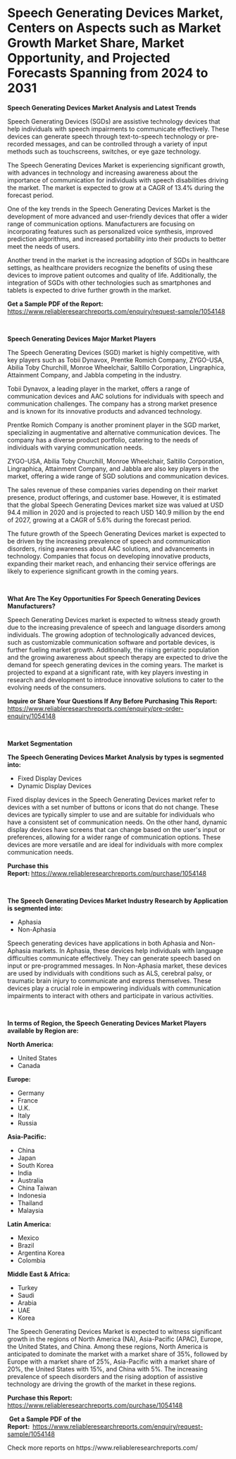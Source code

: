 <p><h1>Speech Generating Devices Market, Centers on Aspects such as Market Growth Market Share, Market Opportunity, and Projected Forecasts Spanning from 2024 to 2031</h1></p><p><strong>Speech Generating Devices Market Analysis and Latest Trends</strong></p>
<p><p>Speech Generating Devices (SGDs) are assistive technology devices that help individuals with speech impairments to communicate effectively. These devices can generate speech through text-to-speech technology or pre-recorded messages, and can be controlled through a variety of input methods such as touchscreens, switches, or eye gaze technology.</p><p>The Speech Generating Devices Market is experiencing significant growth, with advances in technology and increasing awareness about the importance of communication for individuals with speech disabilities driving the market. The market is expected to grow at a CAGR of 13.4% during the forecast period.</p><p>One of the key trends in the Speech Generating Devices Market is the development of more advanced and user-friendly devices that offer a wider range of communication options. Manufacturers are focusing on incorporating features such as personalized voice synthesis, improved prediction algorithms, and increased portability into their products to better meet the needs of users.</p><p>Another trend in the market is the increasing adoption of SGDs in healthcare settings, as healthcare providers recognize the benefits of using these devices to improve patient outcomes and quality of life. Additionally, the integration of SGDs with other technologies such as smartphones and tablets is expected to drive further growth in the market.</p></p>
<p><strong>Get a Sample PDF of the Report:&nbsp;</strong> <a href="https://www.reliableresearchreports.com/enquiry/request-sample/1054148">https://www.reliableresearchreports.com/enquiry/request-sample/1054148</a></p>
<p>&nbsp;</p>
<p><strong>Speech Generating Devices Major Market Players</strong></p>
<p><p>The Speech Generating Devices (SGD) market is highly competitive, with key players such as Tobii Dynavox, Prentke Romich Company, ZYGO-USA, Abilia Toby Churchill, Monroe Wheelchair, Saltillo Corporation, Lingraphica, Attainment Company, and Jabbla competing in the industry. </p><p>Tobii Dynavox, a leading player in the market, offers a range of communication devices and AAC solutions for individuals with speech and communication challenges. The company has a strong market presence and is known for its innovative products and advanced technology. </p><p>Prentke Romich Company is another prominent player in the SGD market, specializing in augmentative and alternative communication devices. The company has a diverse product portfolio, catering to the needs of individuals with varying communication needs.</p><p>ZYGO-USA, Abilia Toby Churchill, Monroe Wheelchair, Saltillo Corporation, Lingraphica, Attainment Company, and Jabbla are also key players in the market, offering a wide range of SGD solutions and communication devices.</p><p>The sales revenue of these companies varies depending on their market presence, product offerings, and customer base. However, it is estimated that the global Speech Generating Devices market size was valued at USD 94.4 million in 2020 and is projected to reach USD 140.9 million by the end of 2027, growing at a CAGR of 5.6% during the forecast period.</p><p>The future growth of the Speech Generating Devices market is expected to be driven by the increasing prevalence of speech and communication disorders, rising awareness about AAC solutions, and advancements in technology. Companies that focus on developing innovative products, expanding their market reach, and enhancing their service offerings are likely to experience significant growth in the coming years.</p></p>
<p>&nbsp;</p>
<p><strong>What Are The Key Opportunities For Speech Generating Devices Manufacturers?</strong></p>
<p><p>Speech Generating Devices market is expected to witness steady growth due to the increasing prevalence of speech and language disorders among individuals. The growing adoption of technologically advanced devices, such as customizable communication software and portable devices, is further fueling market growth. Additionally, the rising geriatric population and the growing awareness about speech therapy are expected to drive the demand for speech generating devices in the coming years. The market is projected to expand at a significant rate, with key players investing in research and development to introduce innovative solutions to cater to the evolving needs of the consumers.</p></p>
<p><strong>Inquire or Share Your Questions If Any Before Purchasing This Report:</strong> <a href="https://www.reliableresearchreports.com/enquiry/pre-order-enquiry/1054148">https://www.reliableresearchreports.com/enquiry/pre-order-enquiry/1054148</a></p>
<p>&nbsp;</p>
<p><strong>Market Segmentation</strong></p>
<p><strong>The Speech Generating Devices Market Analysis by types is segmented into:</strong></p>
<p><ul><li>Fixed Display Devices</li><li>Dynamic Display Devices</li></ul></p>
<p><p>Fixed display devices in the Speech Generating Devices market refer to devices with a set number of buttons or icons that do not change. These devices are typically simpler to use and are suitable for individuals who have a consistent set of communication needs. On the other hand, dynamic display devices have screens that can change based on the user's input or preferences, allowing for a wider range of communication options. These devices are more versatile and are ideal for individuals with more complex communication needs.</p></p>
<p><strong>Purchase this Report:&nbsp;</strong><a href="https://www.reliableresearchreports.com/purchase/1054148">https://www.reliableresearchreports.com/purchase/1054148</a></p>
<p>&nbsp;</p>
<p><strong>The Speech Generating Devices Market Industry Research by Application is segmented into:</strong></p>
<p><ul><li>Aphasia</li><li>Non-Aphasia</li></ul></p>
<p><p>Speech generating devices have applications in both Aphasia and Non-Aphasia markets. In Aphasia, these devices help individuals with language difficulties communicate effectively. They can generate speech based on input or pre-programmed messages. In Non-Aphasia market, these devices are used by individuals with conditions such as ALS, cerebral palsy, or traumatic brain injury to communicate and express themselves. These devices play a crucial role in empowering individuals with communication impairments to interact with others and participate in various activities.</p></p>
<p>&nbsp;</p>
<p><strong>In terms of Region, the Speech Generating Devices Market Players available by Region are:</strong></p>
<p>
    <p> <strong> North America: </strong>
        <ul>
            <li>United States</li>
            <li>Canada</li>
        </ul>
        </p> 
    <p> <strong> Europe: </strong>
        <ul>
            <li>Germany</li>
            <li>France</li>
            <li>U.K.</li>
            <li>Italy</li>
            <li>Russia</li>
        </ul>
        </p> 
    <p> <strong> Asia-Pacific: </strong>
        <ul>
            <li>China</li>
            <li>Japan</li>
            <li>South Korea</li>
            <li>India</li>
            <li>Australia</li>
            <li>China Taiwan</li>
            <li>Indonesia</li>
            <li>Thailand</li>
            <li>Malaysia</li>
        </ul>
        </p> 
    <p> <strong> Latin America: </strong>
        <ul>
            <li>Mexico</li>
            <li>Brazil</li>
            <li>Argentina Korea</li>
            <li>Colombia</li>
        </ul>
        </p> 
    <p> <strong> Middle East & Africa: </strong>
        <ul>
            <li>Turkey</li>
            <li>Saudi</li>
            <li>Arabia</li>
            <li>UAE</li>
            <li>Korea</li>
        </ul>
    </p>
    </p>
<p><p>The Speech Generating Devices Market is expected to witness significant growth in the regions of North America (NA), Asia-Pacific (APAC), Europe, the United States, and China. Among these regions, North America is anticipated to dominate the market with a market share of 35%, followed by Europe with a market share of 25%, Asia-Pacific with a market share of 20%, the United States with 15%, and China with 5%. The increasing prevalence of speech disorders and the rising adoption of assistive technology are driving the growth of the market in these regions.</p></p>
<p><strong>Purchase this Report: </strong><a href="https://www.reliableresearchreports.com/purchase/1054148">https://www.reliableresearchreports.com/purchase/1054148</a></p>
<p>&nbsp;<strong>Get a Sample PDF of the Report:&nbsp;&nbsp;</strong><a href="https://www.reliableresearchreports.com/enquiry/request-sample/1054148">https://www.reliableresearchreports.com/enquiry/request-sample/1054148</a></p>
<p><strong></strong></p>
<p>Check more reports on https://www.reliableresearchreports.com/</p>